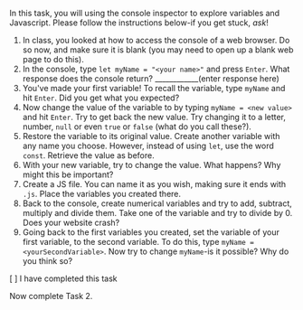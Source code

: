 In this task, you will using the console inspector to explore variables and Javascript. Please follow the instructions below-if you get stuck, _ask_!

1. In class, you looked at how to access the console of a web browser. Do so now, and make sure it is blank (you may need to open up a blank web page to do this).
2. In the console, type `let myName = "<your name>"` and press `Enter`. What response does the console return? ____________(enter response here)
3. You've made your first variable! To recall the variable, type `myName` and hit `Enter`. Did you get what you expected?
4. Now change the value of the variable to by typing `myName = <new value>` and hit `Enter`. Try to get back the new value. Try changing it to a letter, number, `null` or even `true` or `false` (what do you call these?).
5. Restore the variable to its original value. Create another variable with any name you choose. However, instead of using `let`, use the word `const`. Retrieve the value as before.
6. With your new variable, try to change the value. What happens? Why might this be important?
7. Create a JS file. You can name it as you wish, making sure it ends with `.js`. Place the variables you created there.
8. Back to the console, create numerical variables and try to add, subtract, multiply and divide them. Take one of the variable and try to divide by 0. Does your website crash?
9. Going back to the first variables you created, set the variable of your first variable, to the second variable. To do this, type `myName = <yourSecondVariable>`. Now try to change `myName`-is it possible? Why do you think so?

[ ] I have completed this task

 Now complete Task 2.